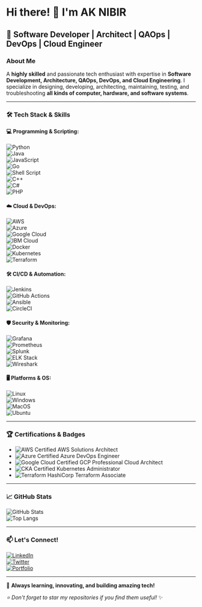 # Hi there! 👋 I'm AK NIBIR 

## 🚀 Software Developer | Architect | QAOps | DevOps | Cloud Engineer  

### **About Me**
A **highly skilled** and passionate tech enthusiast with expertise in **Software Development, Architecture, QAOps, DevOps, and Cloud Engineering**. I specialize in designing, developing, architecting, maintaining, testing, and troubleshooting **all kinds of computer, hardware, and software systems**.

---

### 🛠 **Tech Stack & Skills**

#### **💻 Programming & Scripting:**  
![Python](https://img.shields.io/badge/Python-3776AB?style=for-the-badge&logo=python&logoColor=white)  
![Java](https://img.shields.io/badge/Java-ED8B00?style=for-the-badge&logo=java&logoColor=white)  
![JavaScript](https://img.shields.io/badge/JavaScript-F7DF1E?style=for-the-badge&logo=javascript&logoColor=black)  
![Go](https://img.shields.io/badge/Go-00ADD8?style=for-the-badge&logo=go&logoColor=white)  
![Shell Script](https://img.shields.io/badge/Shell_Script-121011?style=for-the-badge&logo=gnu-bash&logoColor=white)  
![C++](https://img.shields.io/badge/C++-00599C?style=for-the-badge&logo=c%2b%2b&logoColor=white)  
![C#](https://img.shields.io/badge/C%23-239120?style=for-the-badge&logo=c-sharp&logoColor=white)  
![PHP](https://img.shields.io/badge/PHP-777BB4?style=for-the-badge&logo=php&logoColor=white)

#### **☁️ Cloud & DevOps:**  
![AWS](https://img.shields.io/badge/AWS-FF9900?style=for-the-badge&logo=amazonaws&logoColor=white)  
![Azure](https://img.shields.io/badge/Azure-0089D6?style=for-the-badge&logo=microsoftazure&logoColor=white)  
![Google Cloud](https://img.shields.io/badge/GCP-4285F4?style=for-the-badge&logo=googlecloud&logoColor=white)  
![IBM Cloud](https://img.shields.io/badge/IBM_Cloud-1261FE?style=for-the-badge&logo=ibmcloud&logoColor=white)  
![Docker](https://img.shields.io/badge/Docker-2496ED?style=for-the-badge&logo=docker&logoColor=white)  
![Kubernetes](https://img.shields.io/badge/Kubernetes-326CE5?style=for-the-badge&logo=kubernetes&logoColor=white)  
![Terraform](https://img.shields.io/badge/Terraform-7B42BC?style=for-the-badge&logo=terraform&logoColor=white)

#### **🛠 CI/CD & Automation:**  
![Jenkins](https://img.shields.io/badge/Jenkins-D24939?style=for-the-badge&logo=jenkins&logoColor=white)  
![GitHub Actions](https://img.shields.io/badge/GitHub_Actions-2088FF?style=for-the-badge&logo=github-actions&logoColor=white)  
![Ansible](https://img.shields.io/badge/Ansible-EE0000?style=for-the-badge&logo=ansible&logoColor=white)  
![CircleCI](https://img.shields.io/badge/CircleCI-343434?style=for-the-badge&logo=circleci&logoColor=white)

#### **🛡️ Security & Monitoring:**  
![Grafana](https://img.shields.io/badge/Grafana-F46800?style=for-the-badge&logo=grafana&logoColor=white)  
![Prometheus](https://img.shields.io/badge/Prometheus-E6522C?style=for-the-badge&logo=prometheus&logoColor=white)  
![Splunk](https://img.shields.io/badge/Splunk-000000?style=for-the-badge&logo=splunk&logoColor=white)  
![ELK Stack](https://img.shields.io/badge/ELK-005571?style=for-the-badge&logo=elasticsearch&logoColor=white)  
![Wireshark](https://img.shields.io/badge/Wireshark-1679A7?style=for-the-badge&logo=wireshark&logoColor=white)

#### **🖥️ Platforms & OS:**  
![Linux](https://img.shields.io/badge/Linux-FCC624?style=for-the-badge&logo=linux&logoColor=black)  
![Windows](https://img.shields.io/badge/Windows-0078D6?style=for-the-badge&logo=windows&logoColor=white)  
![MacOS](https://img.shields.io/badge/MacOS-000000?style=for-the-badge&logo=apple&logoColor=white)  
![Ubuntu](https://img.shields.io/badge/Ubuntu-E95420?style=for-the-badge&logo=ubuntu&logoColor=white)

---

### 🏆 **Certifications & Badges**

- ![AWS Certified](https://img.shields.io/badge/AWS_Certified-232F3E?style=for-the-badge&logo=amazonaws&logoColor=white) AWS Solutions Architect  
- ![Azure Certified](https://img.shields.io/badge/Azure_Certified-0089D6?style=for-the-badge&logo=microsoftazure&logoColor=white) Azure DevOps Engineer  
- ![Google Cloud Certified](https://img.shields.io/badge/GCP_Certified-4285F4?style=for-the-badge&logo=googlecloud&logoColor=white) GCP Professional Cloud Architect  
- ![CKA](https://img.shields.io/badge/CKA-Certified-326CE5?style=for-the-badge&logo=kubernetes&logoColor=white) Certified Kubernetes Administrator  
- ![Terraform](https://img.shields.io/badge/Terraform_Associate-7B42BC?style=for-the-badge&logo=terraform&logoColor=white) HashiCorp Terraform Associate

---

### 📈 **GitHub Stats**  
![GitHub Stats](https://github-readme-stats.vercel.app/api?username=your-github-username&show_icons=true&theme=dark)  
![Top Langs](https://github-readme-stats.vercel.app/api/top-langs/?username=your-github-username&layout=compact&theme=dark)

---

### 📫 **Let's Connect!**  
[![LinkedIn](https://img.shields.io/badge/LinkedIn-0077B5?style=for-the-badge&logo=linkedin&logoColor=white)](https://www.linkedin.com/in/your-linkedin/)  
[![Twitter](https://img.shields.io/badge/Twitter-1DA1F2?style=for-the-badge&logo=twitter&logoColor=white)](https://twitter.com/your-twitter)  
[![Portfolio](https://img.shields.io/badge/Portfolio-FF5722?style=for-the-badge&logo=Google-Chrome&logoColor=white)](https://yourportfolio.com)

---

🚀 **Always learning, innovating, and building amazing tech!**

_⭐️ Don't forget to star my repositories if you find them useful!_ ✨

